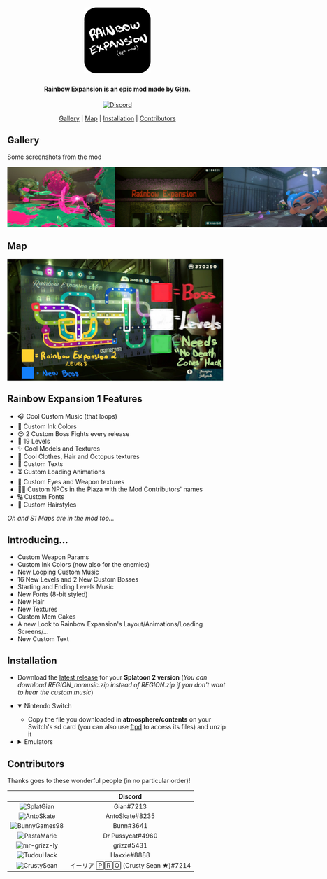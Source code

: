 <h1 align="center"><img src="/img/logo.png" alt="Rainbow Expansion" style="max-width: 250px; width: 30%;"></h1>

<h4 align="center">Rainbow Expansion is an epic mod made by <a href="https://www.youtube.com/channel/UCvrS0vtrdIogrVnvWGuq_5w">Gian</a>.</h4>

<p align="center">
	<a href="https://discord.com/invite/NuVYYFYYVg">
		<img src="https://img.shields.io/discord/830880503884284025?style=for-the-badge&label=Gian%27s%20Server&logo=discord&logoColor=white" alt="Discord">
	</a>
</p>

<p align="center">
	<a href="#gallery">Gallery</a> |
	<a href="#map">Map</a> |
	<a href="#installation">Installation</a> |
	<a href="#contributors">Contributors</a>
</p>

## Gallery

Some screenshots from the mod

<p style="display: flex; justify-content: space-evenly;">
	<img src="/img/screenshot.png" alt="Rainbow Expansion screenshot" style="max-width: 400px; width: 49%;">
	<img src="/img/screenshot1.png" alt="Rainbow Expansion screenshot" style="max-width: 400px; width: 49%;">
	<img src="/img/screenshot2.png" alt="Rainbow Expansion screenshot" style="max-width: 400px; width: 49%;">
	<img src="/img/screenshot3.png" alt="Rainbow Expansion screenshot" style="max-width: 400px; width: 49%;">
</p>

## Map

<p style="display: flex;">
	<img src="/img/map.png" alt="Rainbow Expansion map" style="max-width: 800px; width: 98%;">
</p>

## Rainbow Expansion 1 Features

- 🎧 Cool Custom Music (that loops)
- 🎨 Custom Ink Colors
- 😎 2 Custom Boss Fights every release
- 🗿 19 Levels
- ✨ Cool Models and Textures
- 👕 Cool Clothes, Hair and Octopus textures
- 📄 Custom Texts
- ⏳ Custom Loading Animations
- 👀 Custom Eyes and Weapon textures
- 🧑‍💻 Custom NPCs in the Plaza with the Mod Contributors' names
- 🔠 Custom Fonts
- 💈 Custom Hairstyles

*Oh and S1 Maps are in the mod too...*

## Introducing...

- Custom Weapon Params
- Custom Ink Colors (now also for the enemies)
- New Looping Custom Music
- 16 New Levels and 2 New Custom Bosses
- Starting and Ending Levels Music
- New Fonts (8-bit styled)
- New Hair
- New Textures
- Custom Mem Cakes
- A new Look to Rainbow Expansion's Layout/Animations/Loading Screens/...
- New Custom Text

## Installation

- Download the [latest release](https://github.com/SplatGian/Rainbow-Expansion/releases/latest) for your **Splatoon 2 version** (*You can download REGION_nomusic.zip instead of REGION.zip if you don't want to hear the custom music*)

- <details open>
  <summary>Nintendo Switch</summary>

  - Copy the file you downloaded in **atmosphere/contents** on your Switch's sd card (you can also use [ftpd](https://github.com/mtheall/ftpd) to access its files) and unzip it

  </details>

- <details>
  <summary>Emulators</summary>

  - Ryujinx
    - Copy the file you downloaded in **mods/contents** in the Ryujinx folder (***File -> Open Ryujinx Folder***) and unzip it

  - yuzu
    - Copy the file you downloaded in **sdmc/atmosphere/contents** in the yuzu folder (***File -> Open yuzu Folder***) and unzip it

  </details>

## Contributors

Thanks goes to these wonderful people (in no particular order)!

|   | Discord |
|:-:|:-------:|
|![SplatGian](https://avatars.githubusercontent.com/u/70701405?s=64)|Gian#7213|
|![AntoSkate](https://avatars.githubusercontent.com/u/36473846?s=64)|AntoSkate#8235|
|![BunnyGames98](https://avatars.githubusercontent.com/u/77182138?s=64)|Bunn#3641|
|![PastaMarie](https://avatars.githubusercontent.com/u/93050901?s=64)|Dr Pussycat#4960|
|![mr-grizz-ly](https://avatars.githubusercontent.com/u/93011379?s=64)|grizz#5431|
|![TudouHack](https://avatars.githubusercontent.com/u/97150065?s=64)|Haxxie#8888|
|![CrustySean](https://avatars.githubusercontent.com/u/59363047?s=64)|イーリア 🄿🅁🄾 (Crusty Sean ★)#7214|
